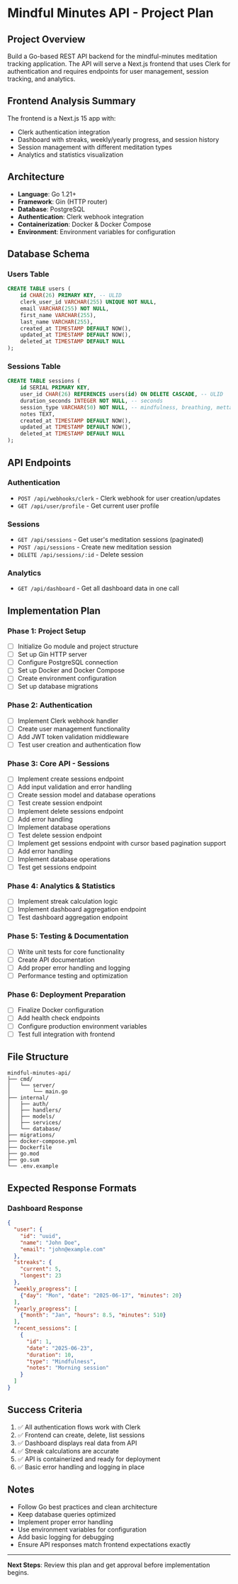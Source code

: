 # Mindful Minutes API - Project Plan

## Project Overview

Build a Go-based REST API backend for the mindful-minutes meditation tracking application. The API will serve a Next.js frontend that uses Clerk for authentication and requires endpoints for user management, session tracking, and analytics.

## Frontend Analysis Summary

The frontend is a Next.js 15 app with:
- Clerk authentication integration
- Dashboard with streaks, weekly/yearly progress, and session history
- Session management with different meditation types
- Analytics and statistics visualization

## Architecture

- **Language**: Go 1.21+
- **Framework**: Gin (HTTP router)
- **Database**: PostgreSQL
- **Authentication**: Clerk webhook integration
- **Containerization**: Docker & Docker Compose
- **Environment**: Environment variables for configuration

## Database Schema

### Users Table
```sql
CREATE TABLE users (
    id CHAR(26) PRIMARY KEY, -- ULID
    clerk_user_id VARCHAR(255) UNIQUE NOT NULL,
    email VARCHAR(255) NOT NULL,
    first_name VARCHAR(255),
    last_name VARCHAR(255),
    created_at TIMESTAMP DEFAULT NOW(),
    updated_at TIMESTAMP DEFAULT NOW(),
    deleted_at TIMESTAMP DEFAULT NULL
);
```

### Sessions Table
```sql
CREATE TABLE sessions (
    id SERIAL PRIMARY KEY,
    user_id CHAR(26) REFERENCES users(id) ON DELETE CASCADE, -- ULID
    duration_seconds INTEGER NOT NULL, -- seconds
    session_type VARCHAR(50) NOT NULL, -- mindfulness, breathing, metta etc.
    notes TEXT,
    created_at TIMESTAMP DEFAULT NOW(),
    updated_at TIMESTAMP DEFAULT NOW(),
    deleted_at TIMESTAMP DEFAULT NULL
);
```

## API Endpoints

### Authentication
- `POST /api/webhooks/clerk` - Clerk webhook for user creation/updates
- `GET /api/user/profile` - Get current user profile

### Sessions
- `GET /api/sessions` - Get user's meditation sessions (paginated)
- `POST /api/sessions` - Create new meditation session
- `DELETE /api/sessions/:id` - Delete session

### Analytics
- `GET /api/dashboard` - Get all dashboard data in one call

## Implementation Plan

### Phase 1: Project Setup
- [ ] Initialize Go module and project structure
- [ ] Set up Gin HTTP server
- [ ] Configure PostgreSQL connection
- [ ] Set up Docker and Docker Compose
- [ ] Create environment configuration
- [ ] Set up database migrations

### Phase 2: Authentication
- [ ] Implement Clerk webhook handler
- [ ] Create user management functionality
- [ ] Add JWT token validation middleware
- [ ] Test user creation and authentication flow

### Phase 3: Core API - Sessions
- [ ] Implement create sessions endpoint
- [ ] Add input validation and error handling
- [ ] Create session model and database operations
- [ ] Test create session endpoint
- [ ] Implement delete sessions endpoint
- [ ] Add error handling
- [ ] Implement database operations
- [ ] Test delete session endpoint
- [ ] Implement get sessions endpoint with cursor based pagination support
- [ ] Add error handling
- [ ] Implement database operations
- [ ] Test get sessions endpoint

### Phase 4: Analytics & Statistics
- [ ] Implement streak calculation logic
- [ ] Implement dashboard aggregation endpoint
- [ ] Test dashboard aggregation endpoint

### Phase 5: Testing & Documentation
- [ ] Write unit tests for core functionality
- [ ] Create API documentation
- [ ] Add proper error handling and logging
- [ ] Performance testing and optimization

### Phase 6: Deployment Preparation
- [ ] Finalize Docker configuration
- [ ] Add health check endpoints
- [ ] Configure production environment variables
- [ ] Test full integration with frontend

## File Structure
```
mindful-minutes-api/
├── cmd/
│   └── server/
│       └── main.go
├── internal/
│   ├── auth/
│   ├── handlers/
│   ├── models/
│   ├── services/
│   └── database/
├── migrations/
├── docker-compose.yml
├── Dockerfile
├── go.mod
├── go.sum
└── .env.example
```

## Expected Response Formats

### Dashboard Response
```json
{
  "user": {
    "id": "uuid",
    "name": "John Doe",
    "email": "john@example.com"
  },
  "streaks": {
    "current": 5,
    "longest": 23
  },
  "weekly_progress": [
    {"day": "Mon", "date": "2025-06-17", "minutes": 20}
  ],
  "yearly_progress": [
    {"month": "Jan", "hours": 8.5, "minutes": 510}
  ],
  "recent_sessions": [
    {
      "id": 1,
      "date": "2025-06-23",
      "duration": 10,
      "type": "Mindfulness",
      "notes": "Morning session"
    }
  ]
}
```

## Success Criteria

1. ✅ All authentication flows work with Clerk
2. ✅ Frontend can create, delete, list sessions
3. ✅ Dashboard displays real data from API
4. ✅ Streak calculations are accurate
5. ✅ API is containerized and ready for deployment
6. ✅ Basic error handling and logging in place

## Notes

- Follow Go best practices and clean architecture
- Keep database queries optimized
- Implement proper error handling
- Use environment variables for configuration
- Add basic logging for debugging
- Ensure API responses match frontend expectations exactly

---

**Next Steps**: Review this plan and get approval before implementation begins.